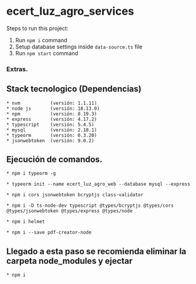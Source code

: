 # ecert_luz_agro_services

Steps to run this project:

1. Run `npm i` command
2. Setup database settings inside `data-source.ts` file
3. Run `npm start` command

### Extras.

## Stack tecnologico (Dependencias)
    * nvm           (versión: 1.1.11)
    * node js       (versión: 18.13.0)
    * npm           (versión: 8.19.3)    
    * express       (versión: 4.17.2)
    * typescript    (versión: 5.4.5)
    * mysql         (versión: 2.18.1)
    * typeorm       (versión: 0.3.20)
    * jsonwebtoken  (versión: 9.0.2)

## Ejecución de comandos.

    * npm i typeorm -g

    * typeorm init --name ecert_luz_agro_web --database mysql --express

    * npm i cors jsonwebtoken bcryptjs class-validator

    * npm i -D ts-node-dev typescript @types/bcryptjs @types/cors @types/jsonwebtoken @types/express @types/node
    
    * npm i helmet

    * npm i --save pdf-creator-node


## Llegado a esta paso se recomienda eliminar la carpeta node_modules y ejectar
    * npm i
